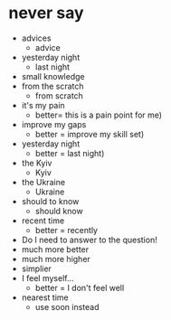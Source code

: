 # never say

* advices
	* advice
* yesterday night	
	* last night
* small knowledge	
* from the scratch
	* from scratch
* it's my pain 
	* better= this is a pain point for me)
* improve my gaps 
	* better = improve my skill set)
* yesterday night 
	* better = last night)
* the Kyiv
	* Kyiv
* the Ukraine
	* Ukraine
* should to know
	* should know
* recent time  
	* better = recently
* Do I need to answer to the question!
* much more better
* much more higher
* simplier
* I feel myself...
  * better = I don't feel well
* nearest time
  * use soon instead